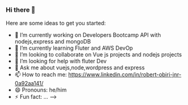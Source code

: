 ### Hi there 👋



Here are some ideas to get you started:

- 🔭 I’m currently working on Developers Bootcamp API with nodejs,express and mongoDB
- 🌱 I’m currently learning Fluter and AWS DevOp
- 👯 I’m looking to collaborate on Vue js projects and nodejs projects
- 🤔 I’m looking for help with fluter Dev
- 💬 Ask me about vuejs,node,wordpress and express
- 📫 How to reach me: https://www.linkedin.com/in/robert-obiri-jnr-0a92aa141/
- 😄 Pronouns: he/him
- ⚡ Fun fact: ...
-->
